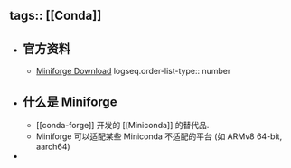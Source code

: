 tags:: [[Conda]]
---

- ## 官方资料
	- [Miniforge Download](https://conda-forge.org/download/)
	  logseq.order-list-type:: number
- ## 什么是 Miniforge
	- [[conda-forge]] 开发的 [[Miniconda]] 的替代品.
	- Miniforge 可以适配某些 Miniconda 不适配的平台 (如 ARMv8 64-bit, aarch64)
-